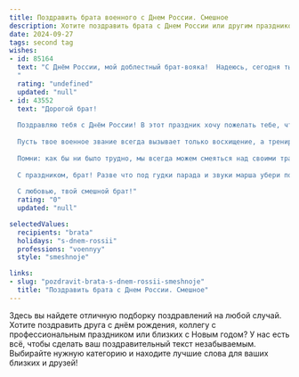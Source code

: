 ```yaml
---
title: Поздравить брата военного с Днем России. Смешное
description: Хотите поздравить брата с Днем России или другим праздником? Наш ИИ создаст незабываемое поздравление, а вы обязательно выделитесь среди других.  
date: 2024-09-27
tags: second tag
wishes:
- id: 85164
  text: "С Днём России, мой доблестный брат-вояка!  Надеюсь, сегодня ты будешь защищать Родину не от врагов, а от соблазна съесть третий кусок торта.  Пусть праздник будет таким же ярким, как твой парадный китель, и таким же спокойным, как ты после  успешно выполненной операции…  по уничтожению тарелки с оливье!
  "
  rating: "undefined"
  updated: "null"
- id: 43552
  text: "Дорогой брат!
  
  Поздравляю тебя с Днём России! В этот праздник хочу пожелать тебе, чтобы на службе вместо маршировок были только танцы, а военные сводки напоминали веселые сводки о том, как ты побеждаешь усталость и обогащаешься новыми шутками.
  
  Пусть твое военное звание всегда вызывает только восхищение, а тренировки приносят лишь удовольствие (и немного мышечной массы)! Сохраняй боевой дух и не забывай четко отжиматься от шоколадок в часы отдыха!
  
  Помни: как бы ни было трудно, мы всегда можем смеяться над своими трамплинами — даже если они иногда выглядят как запутанные маршруты карты-лото!
  
  С праздником, брат! Разве что под гудки парада и звуки марша убери подальше свои носки — пусть нас не пугает внешняя форма!
  
  С любовью, твой смешной брат!"
  rating: "0"
  updated: "null"

selectedValues:
  recipients: "brata"
  holidays: "s-dnem-rossii"
  professions: "voennyy"
  style: "smeshnoje"

links:
- slug: "pozdravit-brata-s-dnem-rossii-smeshnoje"
  title: "Поздравить брата с Днем России. Смешное"
---
```


Здесь вы найдете отличную подборку поздравлений на любой случай. 
Хотите поздравить друга с днём рождения, коллегу с профессиональным праздником или близких с Новым годом? У нас есть всё, чтобы сделать ваш поздравительный текст незабываемым. Выбирайте нужную категорию и находите лучшие слова для ваших близких и друзей!
